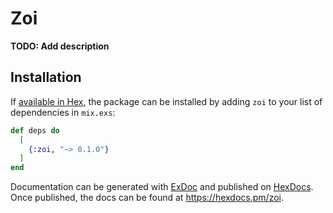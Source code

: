# Zoi

**TODO: Add description**

## Installation

If [available in Hex](https://hex.pm/docs/publish), the package can be installed
by adding `zoi` to your list of dependencies in `mix.exs`:

```elixir
def deps do
  [
    {:zoi, "~> 0.1.0"}
  ]
end
```

Documentation can be generated with [ExDoc](https://github.com/elixir-lang/ex_doc)
and published on [HexDocs](https://hexdocs.pm). Once published, the docs can
be found at <https://hexdocs.pm/zoi>.

